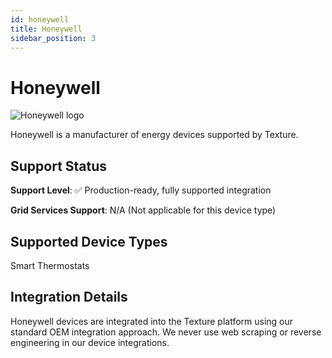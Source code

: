 ```yaml
---
id: honeywell
title: Honeywell
sidebar_position: 3
---
```


# Honeywell

<div style={{ textAlign: 'center', margin: '20px 0' }}>
  <img 
    src="https://device.cms.texture.energy/logo/%20Honeywell%20Vector%20Icon.svg" 
    alt="Honeywell logo" 
    style={{ maxWidth: '200px', maxHeight: '150px' }}
  />
</div>

Honeywell is a manufacturer of energy devices supported by Texture.



## Support Status

**Support Level**: ✅ Production-ready, fully supported integration

**Grid Services Support**: N/A (Not applicable for this device type)

## Supported Device Types

Smart Thermostats

## Integration Details

Honeywell devices are integrated into the Texture platform using our standard OEM integration approach. We never use web scraping or reverse engineering in our device integrations.

